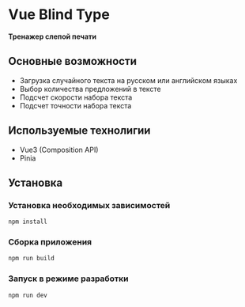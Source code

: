 # Vue Blind Type

**Тренажер слепой печати**

## Основные возможности
- Загрузка случайного текста на русском или английском языках
- Выбор количества предложений в тексте
- Подсчет скорости набора текста
- Подсчет точности набора текста

## Используемые технолигии
- Vue3 (Composition API)
- Pinia

## Установка
### Установка необходимых зависимостей
```sh
npm install
```
### Сборка приложения

```sh
npm run build
```
### Запуск в режиме разработки

```sh
npm run dev
```
